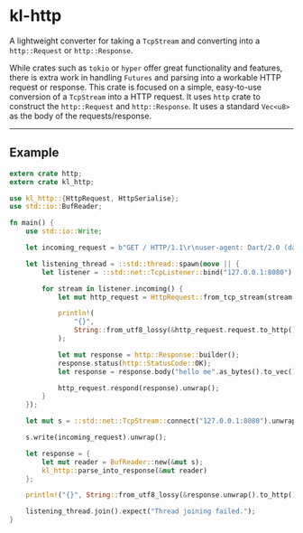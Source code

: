# kl-http

A lightweight converter for taking a `TcpStream` and converting into a `http::Request` or `http::Response`.

While crates such as `tokio` or `hyper` offer great functionality and features, there is extra work in handling `Futures` and parsing into a workable HTTP request or response. This crate is focused on a simple, easy-to-use conversion of a `TcpStream` into a HTTP request. It uses `http` crate to construct the `http::Request` and `http::Response`. It uses a standard `Vec<u8>` as the body of the requests/response.

---
## Example
```rust
extern crate http;
extern crate kl_http;

use kl_http::{HttpRequest, HttpSerialise};
use std::io::BufReader;

fn main() {
	use std::io::Write;

	let incoming_request = b"GET / HTTP/1.1\r\nuser-agent: Dart/2.0 (dart:io)\r\ncontent-type: text/plain; charset=utf-8\r\naccept-encoding: gzip\r\ncontent-length: 11\r\nhost: 10.0.2.2:8080\r\n\r\nHello world";

	let listening_thread = ::std::thread::spawn(move || {
		let listener = ::std::net::TcpListener::bind("127.0.0.1:8080").unwrap();

		for stream in listener.incoming() {
			let mut http_request = HttpRequest::from_tcp_stream(stream.unwrap()).unwrap();

			println!(
				"{}",
				String::from_utf8_lossy(&http_request.request.to_http())
			);

			let mut response = http::Response::builder();
			response.status(http::StatusCode::OK);
			let response = response.body("hello me".as_bytes().to_vec()).unwrap();

			http_request.respond(response).unwrap();
		}
	});

	let mut s = ::std::net::TcpStream::connect("127.0.0.1:8080").unwrap();

	s.write(incoming_request).unwrap();

	let response = {
		let mut reader = BufReader::new(&mut s);
		kl_http::parse_into_response(&mut reader)
	};

	println!("{}", String::from_utf8_lossy(&response.unwrap().to_http()));

	listening_thread.join().expect("Thread joining failed.");
}
```